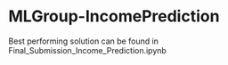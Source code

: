 # MLGroup-IncomePrediction

Best performing solution can be found in Final_Submission_Income_Prediction.ipynb
